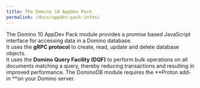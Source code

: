 ```yaml
---
title: The Domino 10 AppDev Pack
permalink: /docs/appdev-pack-infos/
---
```


The Domino 10 AppDev Pack module provides a promise based JavaScript interface for accessing data in a Domino database. 
<br />
It uses the **gRPC protocol** to create, read, update and delete database objects. 
<br />
It uses the **Domino Query Facility (DQF)** to perform bulk operations on all documents matching a query, thereby reducing transactions and 
resulting in improved performance. The DominoDB module requires the **Proton add-in **on your Domino server.                    
